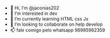 - 👋 Hi, I’m @jaconias202
- 👀 I’m interested in dev
- 🌱 I’m currently learning HTML css Js
- 💞️ I’m looking to collaborate on help develop 
- 📫 fale comigo pelo whatsapp 98985982359

<!---
jaconias202/jaconias202 is a ✨ special ✨ repository because its `README.md` (this file) appears on your GitHub profile.
You can click the Preview link to take a look at your changes.
--->
